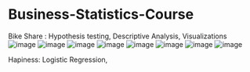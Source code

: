 # Business-Statistics-Course

Bike Share : Hypothesis testing, Descriptive Analysis, Visualizations
![image](https://github.com/user-attachments/assets/fe7cfeab-5de5-48fb-a69c-4e1e7d23b038)
![image](https://github.com/user-attachments/assets/b0e55d57-2595-47d4-9410-eb20fc75992c)
![image](https://github.com/user-attachments/assets/801b60f2-319d-4461-96c0-44988110b300)
![image](https://github.com/user-attachments/assets/eb73d757-f051-45cd-974f-be318373e2a3)
![image](https://github.com/user-attachments/assets/bb0ea582-cf33-4c4a-bc85-4ff6f6be7fc4)
![image](https://github.com/user-attachments/assets/8c61cdac-0f03-43d4-a9bb-832398114afc)
![image](https://github.com/user-attachments/assets/289c5822-871a-47b7-a423-0b3f4700cc23)
![image](https://github.com/user-attachments/assets/1e0916ca-d991-4f8a-98f1-8b7d23daf1ba)



Hapiness: Logistic Regression, 
